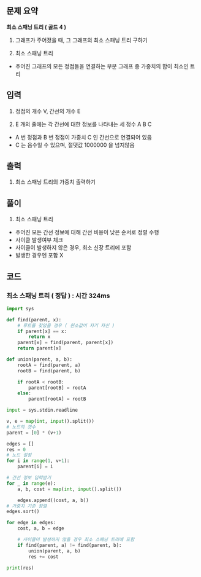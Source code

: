 ## 문제 요약

**최소 스패닝 트리 ( 골드 4 )**
1. 그래프가 주어졌을 때, 그 그래프의 최소 스패닝 트리 구하기

2. 최소 스패닝 트리
- 주어진 그래프의 모든 정점들을 연결하는 부분 그래프 중 가중치의 합이 최소인 트리

## 입력
1. 정점의 개수 V, 간선의 개수 E

2. E 개의 줄에는 각 간선에 대한 정보를 나타내는 세 정수 A B C
- A 번 정점과 B 번 정점이 가중치 C 인 간선으로 연결되어 있음
- C 는 음수일 수 있으며, 절댓값 1000000 을 넘지않음


## 출력
1. 최소 스패닝 트리의 가중치 출력하기

## 풀이
1. 최소 스패닝 트리
- 주어진 모든 간선 정보에 대해 간선 비용이 낮은 순서로 정렬 수행
- 사이클 발생여부 체크
- 사이클이 발생하지 않은 경우, 최소 신장 트리에 포함
- 발생한 경우엔 포함 X

## 코드

### 최소 스패닝 트리 ( 정답 ) : 시간 324ms

```python
import sys

def find(parent, x):
    # 루트를 찾았을 경우 ( 원소값이 자기 자신 )
    if parent[x] == x:
        return x
    parent[x] = find(parent, parent[x])
    return parent[x]

def union(parent, a, b):
    rootA = find(parent, a)
    rootB = find(parent, b)

    if rootA < rootB:
        parent[rootB] = rootA
    else:
        parent[rootA] = rootB

input = sys.stdin.readline

v, e = map(int, input().split())
# 노드의 갯수
parent = [0] * (v+1)

edges = []
res = 0
# 노드 설정
for i in range(1, v+1):
    parent[i] = i

# 간선 정보 입력받기
for _ in range(e):
    a, b, cost = map(int, input().split())

    edges.append((cost, a, b))
# 가중치 기준 정렬
edges.sort()

for edge in edges:
    cost, a, b = edge

    # 사이클이 발생하지 않을 경우 최소 스패닝 트리에 포함
    if find(parent, a) != find(parent, b):
        union(parent, a, b)
        res += cost

print(res)
```